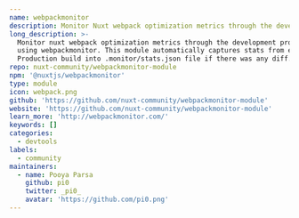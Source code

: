 ```yaml
---
name: webpackmonitor
description: Monitor Nuxt webpack optimization metrics through the development process
long_description: >-
  Monitor nuxt webpack optimization metrics through the development process
  using webpackmonitor. This module automatically captures stats from each
  Production build into .monitor/stats.json file if there was any diff.
repo: nuxt-community/webpackmonitor-module
npm: '@nuxtjs/webpackmonitor'
type: module
icon: webpack.png
github: 'https://github.com/nuxt-community/webpackmonitor-module'
website: 'https://github.com/nuxt-community/webpackmonitor-module'
learn_more: 'http://webpackmonitor.com/'
keywords: []
categories:
  - devtools
labels:
  - community
maintainers:
  - name: Pooya Parsa
    github: pi0
    twitter: _pi0_
    avatar: 'https://github.com/pi0.png'
---
```

